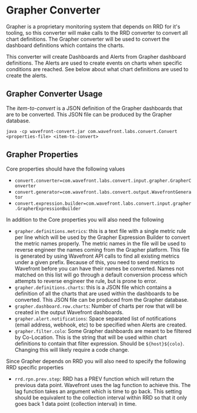 # Grapher Converter

Grapher is a proprietary monitoring system that depends on RRD for it's tooling, so this converter will make calls to the RRD converter to convert all chart definitions. The Grapher converter will be used to convert the dashboard definitions which contains the charts.

This converter will create Dashboards and Alerts from Grapher dashboard definitions. The Alerts are used to create events on charts when specific conditions are reached. See below about what chart definitions are used to create the alerts.

## Grapher Converter Usage
The _item-to-convert_ is a JSON definition of the Grapher dashboards that are to be converted.  This JSON file can be produced by the Grapher database.

`java -cp wavefront-convert.jar com.wavefront.labs.convert.Convert <properties-file> <item-to-convert>`

            
## Grapher Properties
Core properties should have the following values
- `convert.converter=com.wavefront.labs.convert.input.grapher.GrapherConverter`
- `convert.generator=com.wavefront.labs.convert.output.WavefrontGenerator`
- `convert.expression.builder=com.wavefront.labs.convert.input.grapher.GrapherExpressionBuilder`

In addition to the Core properties you will also need the following
- `grapher.definitions.metrics`: this is a text file with a single metric rule per line which will be used by the Grapher Expression Builder to convert the metric names properly. The metric names in the file will be used to reverse engineer the 
names coming from the Grapher platform. This file is generated by using Wavefront API calls to find all existing metrics under a given prefix. Because of this, you need to send metrics to Wavefront before you can have their names be converted. 
Names not matched on this list will go through a default conversion process which attempts to reverse engineer the rule, but is prone to error. 
- `grapher.definitions.charts`: this is a JSON file which contains a definition of all the charts that are used within the dashboards to be converted. This JSON file can be produced from the Grapher database. 
- `grapher.dashboard.row.charts`: Number of charts per row that will be created in the output Wavefront dashboards.
- `grapher.alert.notifications`: Space separated list of notifications (email address, webhook, etc) to be specified when Alerts are created. 
- `grapher.filter.colo`: Some Grapher dashboards are meant to be filtered by Co-Location.  This is the string that will be used within chart definitions to contain that filter expression.  Should be `${host}${colo}`. Changing this will likely 
require a code change.

Since Grapher depends on RRD you will also need to specify the following RRD specific properties
- `rrd.rpn.prev.step`: RRD has a PREV function which will return the previous data point.  Wavefront uses the lag function to achieve this.  The lag function takes an argument which is time to go back.  This setting should be equivalent to the 
collection interval within RRD so that it only goes back 1 data point (collection interval) in time.
